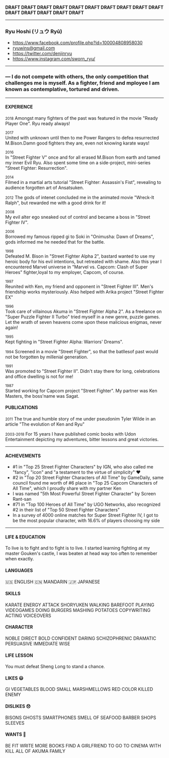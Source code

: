 **DRAFT DRAFT DRAFT DRAFT DRAFT DRAFT DRAFT DRAFT DRAFT DRAFT DRAFT DRAFT DRAFT DRAFT DRAFT**

------
### Ryu Hoshi (リュウ Ryū)
* https://www.facebook.com/profile.php?id=100004808958030
* ryuwins@gmail.com
* https://twitter.com/denjinryu
* https://www.instagram.com/sworn_ryu/
------

### ― I do not compete with others, the only competition that challenges me is myself. As a fighter, friend and mployee I am known as contemplative, tortured and driven.
------

#### EXPERIENCE

<small>2018</small>
Amongst many fighters of the past was featured in the movie "Ready Player One". Ryu ready always!

<small>2017</small>  
United with unknown until then to me Power Rangers to defea resurrected M.Bison.Damn good fighters they are, even not knowing karate ways!

<small>2016</small>  
In "Street Fighter V" once and for all erased M.Bison from earth and tamed my inner Evil Ryu. Also spent some time on a side-project, mini-series "Street Fighter: Resurrection".

<small>2014</small>  
Filmed in a martial arts tutorial "Street Fighter: Assassin's Fist", revealing to audience forgotten art of Ansatsuken.

<small>2012</small>
The gods of intenet concluded me in the animated movie "Wreck-It Ralph", but rewarded me with a good drink for it!

<small>2008</small>  
My evil alter ego sneaked out of control and became a boss in "Street Fighter IV".

<small>2006</small>  
Borrowed my famous ripped gi to Soki in "Onimusha: Dawn of Dreams", gods informed me he needed that for the battle.

<small>1998</small>  
Defeated M. Bison in "Street Fighter Alpha 2", bastard wanted to use my heroic body for his evil intentions, but retreated with shame. Also this year I encountered Marvel universe in "Marvel vs. Capcom: Clash of Super Heroes" fighter,loyal to my employer, Capcom, of course.

<small>1997</small>  
Reunited with Ken, my friend and opponent in "Street Fighter III". Men's friendship works mysteriously. Also helped with Arika project "Street Fighter EX" 

<small>1996</small>  
Took care of villainous Akuma in "Street Fighter Alpha 2". As a freelance on "Super Puzzle Fighter II Turbo" tried myself in a new genre, puzzle games. Let the wrath of seven heavens come upon these malicious enigmas, never again!

<small>1995</small>  
Kept fighting in "Street Fighter Alpha: Warriors' Dreams".

<small>1994</small>
Screened in a movie "Street Fighter", so that the batllesof past would not be forgotten by millenial generation.

<small>1991</small>  
Was promoted to "Street Fighter II". Didn't stay there for long, celebrations and office dwelling is not for me!

<small>1987</small>  
Started working for Capcom project "Street Fighter". My partner was Ken Masters, the boss'name was Sagat.


#### PUBLICATIONS

<small>2011</small>
The true and humble story of me under pseudonim Tyler Wilde in an article "The evolution of Ken and Ryu"

<small>2003-2018</small>
For 15 years I have published comic books with Udon Entertainment depicting my adventures, bitter lessons and great victories.

------

#### ACHIEVEMENTS
* #1 in "Top 25 Street Fighter Characters" by IGN, who also called me "fancy", "icon" and "a testament to the virtue of simplicity" ❤️
* #2 in "Top 20 Street Fighter Characters of All Time" by GameDaily, same council found me worth of #6 place in "Top 25 Capcom Characters of All Time", which I proudly share with my partner Ken
* I was named "5th Most Powerful Street Fighter Character" by Screen Rant-san
* #71 in "Top 100 Heroes of All Time" by UGO Networks, also recognized #2 in their list of "Top 50 Street Fighter Characters"
* In a survey of 4000 online matches for Super Street Fighter IV, I got to be the most popular character, with 16.6% of players choosing my side
------

#### LIFE & EDUCATION
To live is to fight and to fight is to live.
I  started learning fighting at my master Gouken's castle, I was beaten at head way too often to remember when exactly.



#### LANGUAGES
🇺🇸 ENGLISH 🇨🇳 MANDARIN 🇯🇵 JAPANESE

#### SKILLS  

KARATE ENERGY ATTACK SHORYUKEN WALKING BAREFOOT PLAYING VIDEOGAMES DOING BURGERS MASHING POTATOES COPYWRITING ACTING VOICEOVERS

#### CHARACTER  

NOBLE DIRECT BOLD CONFIDENT DARING SCHIZOPHRENIC DRAMATIC PERSUASIVE IMMEDIATE WISE

#### LIFE LESSON
You must defeat Sheng Long to stand a chance.

#### LIKES 😃  

GI VEGETABLES BLOOD SMALL MARSHMELLOWS RED COLOR KILLED ENEMY

#### DISLIKES 😞  

BISONS GHOSTS SMARTPHONES SMELL OF SEAFOOD BARBER SHOPS SLEEVES

#### WANTS 🥺
BE FIT WRITE MORE BOOKS FIND A GIRLFRIEND TO GO TO CINEMA WITH KILL ALL OF AKUMA FAMILY
